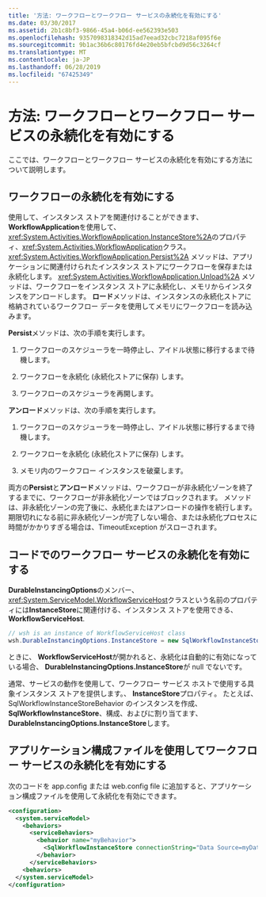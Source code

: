 ```yaml
---
title: '方法: ワークフローとワークフロー サービスの永続化を有効にする'
ms.date: 03/30/2017
ms.assetid: 2b1c8bf3-9866-45a4-b06d-ee562393e503
ms.openlocfilehash: 9357098318342d15ad7eead32cbc7218af095f6e
ms.sourcegitcommit: 9b1ac36b6c80176fd4e20eb5bfcbd9d56c3264cf
ms.translationtype: MT
ms.contentlocale: ja-JP
ms.lasthandoff: 06/28/2019
ms.locfileid: "67425349"
---
```

# <a name="how-to-enable-persistence-for-workflows-and-workflow-services"></a>方法: ワークフローとワークフロー サービスの永続化を有効にする

ここでは、ワークフローとワークフロー サービスの永続化を有効にする方法について説明します。

## <a name="enable-persistence-for-workflows"></a>ワークフローの永続化を有効にする

使用して、インスタンス ストアを関連付けることができます、 **WorkflowApplication**を使用して、<xref:System.Activities.WorkflowApplication.InstanceStore%2A>のプロパティ、<xref:System.Activities.WorkflowApplication>クラス。 <xref:System.Activities.WorkflowApplication.Persist%2A> メソッドは、アプリケーションに関連付けられたインスタンス ストアにワークフローを保存または永続化します。 <xref:System.Activities.WorkflowApplication.Unload%2A> メソッドは、ワークフローをインスタンス ストアに永続化し、メモリからインスタンスをアンロードします。 **ロード**メソッドは、インスタンスの永続化ストアに格納されているワークフロー データを使用してメモリにワークフローを読み込みます。

**Persist**メソッドは、次の手順を実行します。

1. ワークフローのスケジューラを一時停止し、アイドル状態に移行するまで待機します。

2. ワークフローを永続化 (永続化ストアに保存) します。

3. ワークフローのスケジューラを再開します。

 **アンロード**メソッドは、次の手順を実行します。

1. ワークフローのスケジューラを一時停止し、アイドル状態に移行するまで待機します。

2. ワークフローを永続化 (永続化ストアに保存) します。

3. メモリ内のワークフロー インスタンスを破棄します。

両方の**Persist**と**アンロード**メソッドは、ワークフローが非永続化ゾーンを終了するまでに、ワークフローが非永続化ゾーンではブロックされます。 メソッドは、非永続化ゾーンの完了後に、永続化またはアンロードの操作を続行します。 期限切れになる前に非永続化ゾーンが完了しない場合、または永続化プロセスに時間がかかりすぎる場合は、TimeoutException がスローされます。

## <a name="enable-persistence-for-workflow-services-in-code"></a>コードでのワークフロー サービスの永続化を有効にする

**DurableInstancingOptions**のメンバー、<xref:System.ServiceModel.WorkflowServiceHost>クラスという名前のプロパティには**InstanceStore**に関連付ける、インスタンス ストアを使用できる、 **WorkflowServiceHost**.

```csharp
// wsh is an instance of WorkflowServiceHost class
wsh.DurableInstancingOptions.InstanceStore = new SqlWorkflowInstanceStore();
```

ときに、 **WorkflowServiceHost**が開かれると、永続化は自動的に有効になっている場合、 **DurableInstancingOptions.InstanceStore**が null でないです。

通常、サービスの動作を使用して、ワークフロー サービス ホストで使用する具象インスタンス ストアを提供します。、 **InstanceStore**プロパティ。 たとえば、SqlWorkflowInstanceStoreBehavior のインスタンスを作成、 **SqlWorkflowInstanceStore**、構成、およびに割り当てます、 **DurableInstancingOptions.InstanceStore**します。

## <a name="enable-persistence-for-workflow-services-using-an-application-configuration-file"></a>アプリケーション構成ファイルを使用してワークフロー サービスの永続化を有効にする

次のコードを app.config または web.config file に追加すると、アプリケーション構成ファイルを使用して永続化を有効にできます。

```xml
<configuration>
  <system.serviceModel>
    <behaviors>
      <serviceBehaviors>
        <behavior name="myBehavior">
          <SqlWorkflowInstanceStore connectionString="Data Source=myDatabaseServer;Initial Catalog=myPersistenceDatabase">
        </behavior>
      </serviceBehaviors>
    <behaviors>
  </system.serviceModel>
</configuration>
```
